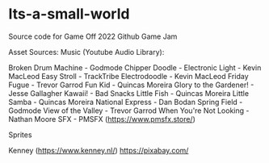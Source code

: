 # Its-a-small-world
Source code for Game Off 2022 Github Game Jam

Asset Sources:
Music (Youtube Audio Library):

Broken Drum Machine - Godmode
Chipper Doodle - Electronic Light - Kevin MacLeod
Easy Stroll - TrackTribe
Electrodoodle - Kevin MacLeod
Friday Fugue - Trevor Garrod
Fun Kid - Quincas Moreira
Glory to the Gardener! - Jesse Gallagher
Kawaii! - Bad Snacks
Little Fish - Quincas Moreira
Little Samba - Quincas Moreira
National Express - Dan Bodan
Spring Field - Godmode
View of the Valley - Trevor Garrod
When You're Not Looking - Nathan Moore
SFX - PMSFX (https://www.pmsfx.store/)

Sprites

Kenney (https://www.kenney.nl/)
https://pixabay.com/
